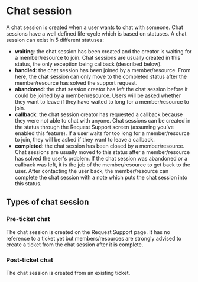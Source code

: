 # Chat session

A chat session is created when a user wants to chat with someone. Chat sessions have a well defined life-cycle which is based on statuses. A chat session can exist in 5 different statuses:

* **waiting**: the chat session has been created and the creator is waiting for a member/resource to join. Chat sessions are usually created in this status, the only exception being callback (described below).
* **handled**: the chat session has been joined by a member/resource. From here, the chat session can only move to the completed status after the member/resource has solved the support request.
* **abandoned**: the chat session creator has left the chat session before it could be joined by a member/resource. Users will be asked whether they want to leave if they have waited to long for a member/resource to join.
* **callback**: the chat session creator has requested a callback because they were not able to chat with anyone. Chat sessions can be created in the status through the Request Support screen (assuming you've enabled this feature). If a user waits for too long for a member/resource to join, they will be asked if they want to leave a callback.
* **completed**: the chat session has been closed by a member/resource. Chat sessions are usually moved to this status after a member/resource has solved the user's problem. If the chat session was abandoned or a callback was left, it is the job of the member/resource to get back to the user. After contacting the user back, the member/resource can complete the chat session with a note which puts the chat session into this status.

## Types of chat session

### Pre-ticket chat

The chat session is created on the Request Support page. It has no reference to a ticket yet but members/resources are strongly advised to create a ticket from the chat session after it is complete.

### Post-ticket chat

The chat session is created from an existing ticket.